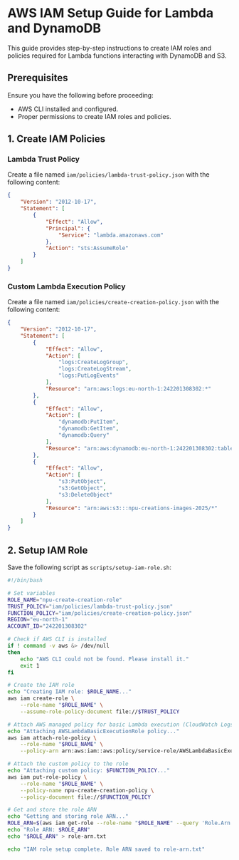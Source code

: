# AWS IAM Setup Guide for Lambda and DynamoDB

This guide provides step-by-step instructions to create IAM roles and policies required for Lambda functions interacting with DynamoDB and S3.

## Prerequisites

Ensure you have the following before proceeding:
- AWS CLI installed and configured.
- Proper permissions to create IAM roles and policies.

## 1. Create IAM Policies

### Lambda Trust Policy
Create a file named `iam/policies/lambda-trust-policy.json` with the following content:

```json
{
    "Version": "2012-10-17",
    "Statement": [
        {
            "Effect": "Allow",
            "Principal": {
                "Service": "lambda.amazonaws.com"
            },
            "Action": "sts:AssumeRole"
        }
    ]
}
```

### Custom Lambda Execution Policy
Create a file named `iam/policies/create-creation-policy.json` with the following content:

```json
{
    "Version": "2012-10-17",
    "Statement": [
        {
            "Effect": "Allow",
            "Action": [
                "logs:CreateLogGroup",
                "logs:CreateLogStream",
                "logs:PutLogEvents"
            ],
            "Resource": "arn:aws:logs:eu-north-1:242201308302:*"
        },
        {
            "Effect": "Allow",
            "Action": [
                "dynamodb:PutItem",
                "dynamodb:GetItem",
                "dynamodb:Query"
            ],
            "Resource": "arn:aws:dynamodb:eu-north-1:242201308302:table/NPUCreations"
        },
        {
            "Effect": "Allow",
            "Action": [
                "s3:PutObject",
                "s3:GetObject",
                "s3:DeleteObject"
            ],
            "Resource": "arn:aws:s3:::npu-creations-images-2025/*"
        }
    ]
}
```

## 2. Setup IAM Role

Save the following script as `scripts/setup-iam-role.sh`:

```bash
#!/bin/bash

# Set variables
ROLE_NAME="npu-create-creation-role"
TRUST_POLICY="iam/policies/lambda-trust-policy.json"
FUNCTION_POLICY="iam/policies/create-creation-policy.json"
REGION="eu-north-1"
ACCOUNT_ID="242201308302"

# Check if AWS CLI is installed
if ! command -v aws &> /dev/null
then
    echo "AWS CLI could not be found. Please install it."
    exit 1
fi

# Create the IAM role
echo "Creating IAM role: $ROLE_NAME..."
aws iam create-role \
    --role-name "$ROLE_NAME" \
    --assume-role-policy-document file://$TRUST_POLICY

# Attach AWS managed policy for basic Lambda execution (CloudWatch Logs)
echo "Attaching AWSLambdaBasicExecutionRole policy..."
aws iam attach-role-policy \
    --role-name "$ROLE_NAME" \
    --policy-arn arn:aws:iam::aws:policy/service-role/AWSLambdaBasicExecutionRole

# Attach the custom policy to the role
echo "Attaching custom policy: $FUNCTION_POLICY..."
aws iam put-role-policy \
    --role-name "$ROLE_NAME" \
    --policy-name npu-create-creation-policy \
    --policy-document file://$FUNCTION_POLICY

# Get and store the role ARN
echo "Getting and storing role ARN..."
ROLE_ARN=$(aws iam get-role --role-name "$ROLE_NAME" --query 'Role.Arn' --output text)
echo "Role ARN: $ROLE_ARN"
echo "$ROLE_ARN" > role-arn.txt

echo "IAM role setup complete. Role ARN saved to role-arn.txt"
```
